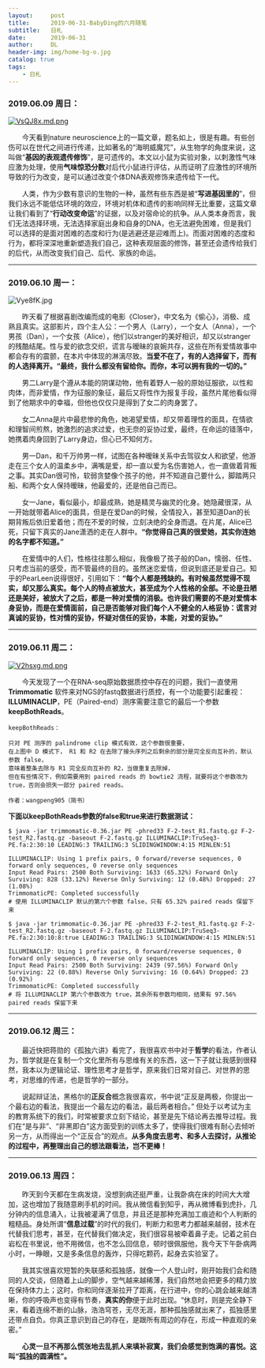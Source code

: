 ```yaml
---
layout:     post
title:      2019-06-31-BabyDing的六月随笔
subtitle:   日札
date:       2019-06-31
author:     DL
header-img: img/home-bg-o.jpg
catalog: true
tags:
    - 日札
---
```


### 2019.06.09 周日：

[![VsQJ8x.md.png](https://s2.ax1x.com/2019/06/09/VsQJ8x.md.png)](https://imgchr.com/i/VsQJ8x)

&emsp;&emsp;今天看到nature neuroscience上的一篇文章，题名如上，很是有趣。有些创伤可以在世代之间进行传递，比如著名的“海明威魔咒”，从生物学的角度来说，这叫做“**基因的表观遗传修饰**”，是可遗传的。本文以小鼠为实验对象，以刺激性气味应激为处理，使用**气味惊恐分数**对后代小鼠进行评估，从而证明了应激性的环境所导致的行为改变，是可以通过改变个体DNA表观修饰来遗传给下一代。

&emsp;&emsp;人类，作为少数有意识的生物的一种，虽然有些东西是被“**写进基因里的**”，但我们永远不能低估环境的效应，环境对机体和遗传的影响同样无比重要，这篇文章让我们看到了“**行动改变命运**”的证据，以及对宿命论的抗争。从人类本身而言，我们无法选择环境，无法选择家庭出身和自身的DNA，也无法避免困难，但是我们可以选择的是面对困难的态度和行为(是逃避还是迎难而上)。而面对困难的态度和行为，都将深深地重新塑造我们自己，这种表观层面的修饰，甚至还会遗传给我们的后代，从而改变我们自己、后代、家族的命运。

---

### 2019.06.10 周一：

![Vye8fK.jpg](https://s2.ax1x.com/2019/06/10/Vye8fK.jpg)

&emsp;&emsp;昨天看了根据喜剧改编而成的电影《Closer》，中文名为《偷心》，消极、成熟且真实。这部影片，四个主人公：一个男人（Larry），一个女人（Anna），一个男孩（Dan），一个女孩（Alice），他们以stranger的美好相识，却又以stranger的残酷结尾。性与爱的欲念交织，谎言与暧昧的哀婉共存，这些在所有爱情故事中都会存有的震颤，在本片中体现的淋漓尽致。**当爱不在了，有的人选择留下，而有的人选择离开。“最终，我什么都没有留给你。而你，本可以拥有我的一切的。”**

&emsp;&emsp;男二Larry是个遵从本能的阴谋动物，他有着野人一般的原始征服欲，以性和肉体，而非爱情，作为征服的象征，最后又将性作为报复手段，虽然片尾他看似得到了他期求中的幸福，但他也仅仅只是得到了女二的肉身罢了。

&emsp;&emsp;女二Anna是片中最悲惨的角色，她渴望爱情，却又带着理性的面具，在情欲和理智间煎熬，她激烈的追求过爱，也无奈的妥协过爱，最终，在命运的错落中，她携着肉身回到了Larry身边，但心已不知何方。

&emsp;&emsp;男一Dan，和千万帅男一样，试图在各种暧昧关系中去驾驭女人和欲望，他游走在三个女人的温柔乡中，满嘴是爱，却一直以爱为名伤害她人，也一直做着背叛之事。其实Dan很可怜，软弱贪婪像个孩子的他，并不知道自己要什么，脚踏两只船、和两个女人保持暧昧，他最爱的，还是他自己而已。

&emsp;&emsp;女一Jane，看似最小，却最成熟，她是精灵与幽灵的化身。她隐藏很深，从一开始就带着Alice的面具，但是在爱Dan的时候，全情投入，甚至知道Dan的长期背叛后依旧爱着他；而在不爱的时候，立刻决绝的全身而退。在片尾，Alice已死，只留下真实的Jane潇洒的走在人群中。**“你觉得自己真的很爱她，其实你连她的名字都不知道。”**

&emsp;&emsp;在爱情中的人们，性格往往那么相似，我像极了孩子般的Dan，懦弱、任性、只考虑当前的感受，而不管最终的目的。虽然迷恋爱情，但说到底还是爱自己。知乎的PearLeen说得很好，引用如下：**“每个人都是残缺的。有时候虽然觉得不现实，却又那么真实。每个人的特点被放大，甚至成为个人性格的全部。不论是丑陋还是美好，被放大了之后，都是一种对爱情的消极。也许我们需要的不是对爱情本身妥协，而是在爱情面前，自己是否能够对我们每个人不健全的人格妥协：谎言对真诚的妥协，性对情的妥协，怀疑对信任的妥协，本能，对爱的妥协。”**

---

### 2019.06.11 周二：

[![V2hsxg.md.png](https://s2.ax1x.com/2019/06/12/V2hsxg.md.png)](https://imgchr.com/i/V2hsxg)

&emsp;&emsp;今天发现了一个在RNA-seq原始数据质控中存在的问题，我们一直使用 **Trimmomatic** 软件来对NGS的fastq数据进行质控，有一个功能要引起重视：**ILLUMINACLIP**，PE（Paired-end）测序需要注意它的最后一个参数 **keepBothReads**。

	keepBothReads：
	
	只对 PE 测序的 palindrome clip 模式有效，这个参数很重要，
	在上图中 D 模式下， R1 和 R2 在去除了接头序列之后剩余的部分是完全反向互补的，默认参数 false，
	意味着整条去除与 R1 完全反向互补的 R2，当做重复去除掉，
	但在有些情况下，例如需要用到 paired reads 的 bowtie2 流程，就要将这个参数改为 true，否则会损失一部分 paired reads。

	作者：wangpeng905（简书）

**下面以keepBothReads参数的false和true来进行数据测试：**

```
$ java -jar trimmomatic-0.36.jar PE -phred33 F-2-test_R1.fastq.gz F-2-test_R2.fastq.gz -baseout F-2.fastq.gz ILLUMINACLIP:TruSeq3-PE.fa:2:30:10 LEADING:3 TRAILING:3 SLIDINGWINDOW:4:15 MINLEN:51

ILLUMINACLIP: Using 1 prefix pairs, 0 forward/reverse sequences, 0 forward only sequences, 0 reverse only sequences
Input Read Pairs: 2500 Both Surviving: 1633 (65.32%) Forward Only Surviving: 828 (33.12%) Reverse Only Surviving: 12 (0.48%) Dropped: 27 (1.08%)
TrimmomaticPE: Completed successfully
# 使用 ILLUMINACLIP 默认的第六个参数 false，只有 65.32% paired reads 保留下来

$ java -jar trimmomatic-0.36.jar PE -phred33 F-2-test_R1.fastq.gz F-2-test_R2.fastq.gz -baseout F-2.fastq.gz ILLUMINACLIP:TruSeq3-PE.fa:2:30:10:8:true LEADING:3 TRAILING:3 SLIDINGWINDOW:4:15 MINLEN:51

ILLUMINACLIP: Using 1 prefix pairs, 0 forward/reverse sequences, 0 forward only sequences, 0 reverse only sequences
Input Read Pairs: 2500 Both Surviving: 2439 (97.56%) Forward Only Surviving: 22 (0.88%) Reverse Only Surviving: 16 (0.64%) Dropped: 23 (0.92%)
TrimmomaticPE: Completed successfully
# 将 ILLUMINACLIP 第六个参数改为 true，其余所有参数均相同，结果有 97.56% paired reads 保留下来

```

---

### 2019.06.12 周三：

&emsp;&emsp;最近快把蒋勋的《孤独六讲》看完了，我很喜欢书中对于**哲学**的看法，作者认为，哲学就是在复制一个文化里所有与思维有关的东西，这一下子就让我感到很释然，我本以为逻辑论证、理性思考才是哲学，原来我们日常对自己、对世界的思考，对思维的传递，也是哲学的一部分。

&emsp;&emsp;说起辩证法，黑格尔的**正反合**概念我很喜欢，书中说“正反是两极，你提出一个最右边的看法，我提出一个最左边的看法，最后两者相合。” 但处于以考试为主的教育系统下的我们，时常被要求立刻下结论，甚至是先下结论再去推导过程。我们在“是与非”、“非黑即白”这方面受到的训练太多了，使得我们很难有耐心去倾听另一方，从而得出一个“正反合”的观点。**从多角度去思考、和多人去探讨，从推论的过程中，再整理出自己的想法跟看法，岂不更棒！**

---

### 2019.06.13 周四：

&emsp;&emsp;昨天到今天都在生病发烧，没想到病还挺严重，让我卧病在床的时间大大增加，这也增加了我随意刷手机的时间。我从微信看到知乎，再从微博看到虎扑，几分钟内的信息涌入，让我被灌满了信息，并且还是那种充满加工痕迹和个人判断的粗糙品。身处所谓“**信息过载**”的时代的我们，判断力和思考力都越来越弱，技术在代替我们思考，甚至，在代替我们做决定，我们很容易被牵着鼻子走。记着之前白岩松在书里说，他不用微信，也不怎么回信息，顿时很佩服他，我今天下午卧病两小时，一睁眼，又是多条信息的轰炸，只得吃颗药，起身去实验室了。

&emsp;&emsp;我其实很喜欢短暂的失联感和孤独感，就像一个人登山时，刚开始我们会和随同的人交谈，但随着上山的脚步，空气越来越稀薄，我们自然地会把更多的精力放在保持体力上；这时，你和同伴逐渐拉开了距离，在行进中，你的心跳会越来越清晰，你的呼吸声也变得有节奏，**真实的你**便于此时出现。“休息时，则是完全静下来，看着连绵不断的山脉，浩浩穹苍，无尽无涯，那种孤独感就出来了，孤独感里还带点自负。你真正意识到自己的存在，是跟所有周边的存在，形成一种直观的亲密。”

&emsp;&emsp;**心灵一旦不再那么慌张地去乱抓人来填补寂寞，我们会感觉到饱满的喜悦。这叫“孤独的圆满性”。**
